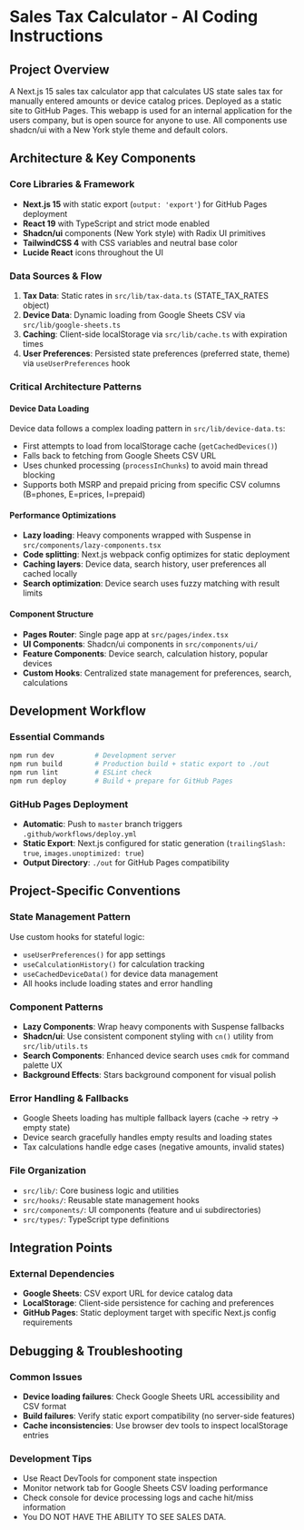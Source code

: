 # Sales Tax Calculator - AI Coding Instructions

## Project Overview
A Next.js 15 sales tax calculator app that calculates US state sales tax for manually entered amounts or device catalog prices. Deployed as a static site to GitHub Pages. This webapp is used for an internal application for the users company, but is open source for anyone to use. All components use shadcn/ui with a New York style theme and default colors. 

## Architecture & Key Components

### Core Libraries & Framework
- **Next.js 15** with static export (`output: 'export'`) for GitHub Pages deployment
- **React 19** with TypeScript and strict mode enabled
- **Shadcn/ui** components (New York style) with Radix UI primitives
- **TailwindCSS 4** with CSS variables and neutral base color
- **Lucide React** icons throughout the UI

### Data Sources & Flow
1. **Tax Data**: Static rates in `src/lib/tax-data.ts` (STATE_TAX_RATES object)
2. **Device Data**: Dynamic loading from Google Sheets CSV via `src/lib/google-sheets.ts`
3. **Caching**: Client-side localStorage via `src/lib/cache.ts` with expiration times
4. **User Preferences**: Persisted state preferences (preferred state, theme) via `useUserPreferences` hook

### Critical Architecture Patterns

#### Device Data Loading
Device data follows a complex loading pattern in `src/lib/device-data.ts`:
- First attempts to load from localStorage cache (`getCachedDevices()`)
- Falls back to fetching from Google Sheets CSV URL
- Uses chunked processing (`processInChunks`) to avoid main thread blocking
- Supports both MSRP and prepaid pricing from specific CSV columns (B=phones, E=prices, I=prepaid)

#### Performance Optimizations
- **Lazy loading**: Heavy components wrapped with Suspense in `src/components/lazy-components.tsx`
- **Code splitting**: Next.js webpack config optimizes for static deployment
- **Caching layers**: Device data, search history, user preferences all cached locally
- **Search optimization**: Device search uses fuzzy matching with result limits

#### Component Structure
- **Pages Router**: Single page app at `src/pages/index.tsx`
- **UI Components**: Shadcn/ui components in `src/components/ui/`
- **Feature Components**: Device search, calculation history, popular devices
- **Custom Hooks**: Centralized state management for preferences, search, calculations

## Development Workflow

### Essential Commands
```bash
npm run dev          # Development server
npm run build        # Production build + static export to ./out
npm run lint         # ESLint check
npm run deploy       # Build + prepare for GitHub Pages
```

### GitHub Pages Deployment
- **Automatic**: Push to `master` branch triggers `.github/workflows/deploy.yml`
- **Static Export**: Next.js configured for static generation (`trailingSlash: true`, `images.unoptimized: true`)
- **Output Directory**: `./out` for GitHub Pages compatibility

## Project-Specific Conventions

### State Management Pattern
Use custom hooks for stateful logic:
- `useUserPreferences()` for app settings
- `useCalculationHistory()` for calculation tracking  
- `useCachedDeviceData()` for device data management
- All hooks include loading states and error handling

### Component Patterns
- **Lazy Components**: Wrap heavy components with Suspense fallbacks
- **Shadcn/ui**: Use consistent component styling with `cn()` utility from `src/lib/utils.ts`
- **Search Components**: Enhanced device search uses `cmdk` for command palette UX
- **Background Effects**: Stars background component for visual polish

### Error Handling & Fallbacks
- Google Sheets loading has multiple fallback layers (cache → retry → empty state)
- Device search gracefully handles empty results and loading states  
- Tax calculations handle edge cases (negative amounts, invalid states)

### File Organization
- `src/lib/`: Core business logic and utilities
- `src/hooks/`: Reusable state management hooks  
- `src/components/`: UI components (feature and ui subdirectories)
- `src/types/`: TypeScript type definitions

## Integration Points

### External Dependencies
- **Google Sheets**: CSV export URL for device catalog data
- **LocalStorage**: Client-side persistence for caching and preferences
- **GitHub Pages**: Static deployment target with specific Next.js config requirements



## Debugging & Troubleshooting

### Common Issues
- **Device loading failures**: Check Google Sheets URL accessibility and CSV format
- **Build failures**: Verify static export compatibility (no server-side features)
- **Cache inconsistencies**: Use browser dev tools to inspect localStorage entries

### Development Tips
- Use React DevTools for component state inspection
- Monitor network tab for Google Sheets CSV loading performance
- Check console for device processing logs and cache hit/miss information
- You DO NOT HAVE THE ABILITY TO SEE SALES DATA.
